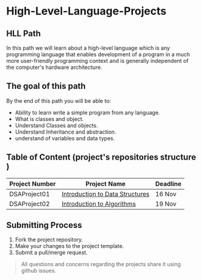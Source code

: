 # High-Level-Language-Projects

## HLL Path 

In this path we will learn about a high-level language which is any programming language that enables development of a program in a much more user-friendly programming context and is generally independent of the computer's hardware architecture.

## The goal of this path

By the end of this path you will be able to:

* Ability to learn write a simple program  from any language.
* What is classes and object.
* Understand Classes and objects.
* Understand Inheritance and abstraction.
* understand of variables and data types.





## Table of Content (project's repositories structure )
| Project Number | Project Name | Deadline |
| --- | ----------- |-------------|
DSAProject01 | [Introduction to Data Structures](https://github.com/lamabeta/Introduction-to-data-structures/tree/main) |	16 Nov
DSAProject02 | [Introduction to Algorithms](https://github.com/lamabeta/Introduction-to-algorithms/tree/main) |	19 Nov

## Submitting Process
1. Fork the project repository.
2. Make your changes to the project template.
3. Submit a pull/merge request.
> All questions and concerns regarding the projects share it using github issues.
